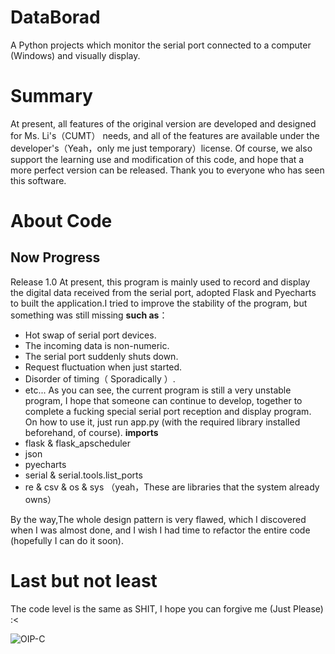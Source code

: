 # DataBorad
A Python projects which monitor the serial port connected to a computer (Windows) and visually display.

# Summary
At present, all features of the original version are developed and designed for Ms. Li's（CUMT） needs, and all of the features are available under the developer's（Yeah，only me just temporary）license. Of course, we also support the learning use and modification of this code, and hope that a more perfect version can be released. Thank you to everyone who has seen this software.

# About Code
## Now Progress

Release 1.0
At present, this program is mainly used to record and display the digital data received from the serial port, adopted Flask and Pyecharts to built the application.I tried to improve the stability of the program, but something was still missing **such as**：
- Hot swap of serial port devices.
- The incoming data is non-numeric.
- The serial port suddenly shuts down.
- Request fluctuation when just started.
- Disorder of timing（ Sporadically ）.
- etc...
As you can see, the current program is still a very unstable program, I hope that someone can continue to develop, together to complete a fucking special serial port reception and display program.
On how to use it, just run app.py (with the required library installed beforehand, of course).
**imports**
- flask & flask_apscheduler
- json
- pyecharts
- serial & serial.tools.list_ports
- re & csv & os & sys （yeah，These are libraries that the system already owns）

By the way,The whole design pattern is very flawed, which I discovered when I was almost done, and I wish I had time to refactor the entire code (hopefully I can do it soon).

# Last but not least
The code level is the same as SHIT, I hope you can forgive me (Just Please) :<

![OIP-C](https://user-images.githubusercontent.com/56034408/224262133-91e5303c-9fee-42b8-b258-fad439c8c712.jpg)

